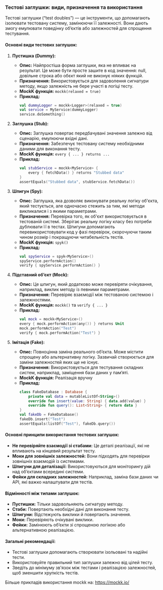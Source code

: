 ### Тестові заглушки: види, призначення та використання

Тестові заглушки (“test doubles”) — це інструменти, що допомагають ізолювати тестовану систему, замінюючи її залежності. Вони дають змогу емулювати поведінку об’єктів або залежностей для спрощення тестування.

#### Основні види тестових заглушок:

1. **Пустишка (Dummy):**
    - **Опис:** Найпростіша форма заглушки, яка не впливає на результат. 
Це може бути просте зашите в код значення: null, довільне строка або обєкт який не виконує ніяких функцій.
    - **Призначення:** Використовується для задоволення сигнатури методу, якщо залежність не бере участі в логіці тесту.
    - **MockK функція:** `mockk(relaxed = true)`
    - **Приклад:**
      ```kotlin
      val dummyLogger = mockk<Logger>(relaxed = true)
      val service = MyService(dummyLogger)
      service.doSomething()
      ```

2. **Заглушка (Stub):**
    - **Опис:** Заглушка повертає передбачувані значення залежно від сценарію, емулюючи вхідні дані.
    - **Призначення:** Забезпечує тестовану систему необхідними даними для виконання тесту.
    - **MockK функція:** `every { ... } returns ...`
    - **Приклад:**
      ```kotlin
      val stubService = mockk<MyService> {
          every { fetchData() } returns "Stubbed data"
      }
      assertEquals("Stubbed data", stubService.fetchData())
      ```

3. **Шпигун (Spy):**
    - **Опис:** Заглушка, яка дозволяє виконувати реальну логіку об'єкта, який тестується, але одночасно стежить за тим, які методи викликалися і з якими параметрами.
    - **Призначення:** Перевірка того, як об'єкт використовується в тестованій системі. Зберігає реальну логіку класу без потреби дублювати її в тестах. Шпигуни допомагають перевикористовувати код у фазі перевірок, скорочуючи таким чином розмір і покращуючи читабельність тестів.
    - **MockK функція:** `spyk()`
    - **Приклад:**
      ```kotlin
      val spyService = spyk<MyService>()
      spyService.performAction()
      verify { spyService.performAction() }
      ```

4. **Підставний об’єкт (Mock):**
    - **Опис:** Це шпигун, який додатково може перевіряти очікування, наприклад, виклик методу із певними параметрами.
    - **Призначення:** Перевіряє взаємодії між тестованою системою і залежностями.
    - **MockK функція:** `mockk()` та `verify { ... }`
    - **Приклад:**
      ```kotlin
      val mock = mockk<MyService>()
      every { mock.performAction(any()) } returns Unit
      mock.performAction("Test")
      verify { mock.performAction("Test") }
      ```

5. **Імітація (Fake):**
    - **Опис:** Повноцінна заміна реального об’єкта. Може містити спрощену або альтернативну логіку. Зазвичай створюється для заміни залежностей яких ще не існує.
    - **Призначення:** Використовується для тестування складних систем, наприклад, заміщення бази даних у пам’яті.
    - **MockK функція:** Реалізація вручну
    - **Приклад:**
      ```kotlin
      class FakeDatabase : Database {
          private val data = mutableListOf<String>()
          override fun insert(value: String) { data.add(value) }
          override fun query(): List<String> { return data }
      }
      val fakeDb = FakeDatabase()
      fakeDb.insert("Test")
      assertEquals(listOf("Test"), fakeDb.query())
      ```

#### Основні принципи використання тестових заглушок:

- **Не перевіряйте взаємодії зі стабами:** Це деталі реалізації, які не впливають на кінцевий результат тесту.
- **Моки для зовнішніх залежностей:** Вони підходять для перевірки зовнішніх взаємодій із системами.
- **Шпигуни для деталізації:** Використовуються для моніторингу дій над об’єктами всередині системи.
- **Фейки для складних залежностей:** Наприклад, заміна бази даних чи API, які важко налаштувати для тестів.

#### Відмінності між типами заглушок:

- **Пустишки:** Тільки задовольняють сигнатуру методу.
- **Стаби:** Повертають необхідні дані для виконання тесту.
- **Шпигуни:** Відстежують виклики й повертають значення.
- **Моки:** Перевіряють очікувані виклики.
- **Фейки:** Замінюють об’єкти зі спрощеною логікою або альтернативною реалізацією.

#### Загальні рекомендації:

- Тестові заглушки допомагають створювати ізольовані та надійні тести.
- Використовуйте правильний тип заглушки залежно від цілей тесту.
- Зведіть до мінімуму зв'язок між тестами і реалізацією залежностей, щоб зменшити хрупкість тестів.

Більше прикладів використання mockk на: https://mockk.io/